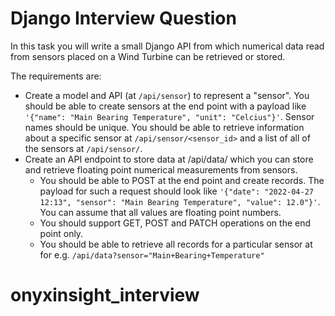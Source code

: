 # Django Interview Question

In this task you will write a small Django API from which numerical data read from sensors placed on a Wind Turbine can be retrieved or stored.

The requirements are:

* Create a model and API (at `/api/sensor`) to represent a "sensor". You should be able to create sensors at the end point with a payload like `'{"name": "Main Bearing Temperature", "unit": "Celcius"}'`. Sensor names should be unique. You should be able to retrieve information about a specific sensor at `/api/sensor/<sensor_id>` and a list of all of the sensors at `/api/sensor/`.
* Create an API endpoint to store data at /api/data/ which you can store and retrieve floating point numerical measurements from sensors.
  * You should be able to POST at the end point and create records. The payload for such a request should look like `'{"date": "2022-04-27 12:13", "sensor": "Main Bearing Temperature", "value": 12.0"}'`. You can assume that all values are floating point numbers.
  * You should support GET, POST and PATCH operations on the end point only.
  * You should be able to retrieve all records for a particular sensor at for e.g. `/api/data?sensor="Main+Bearing+Temperature"`
# onyxinsight_interview
